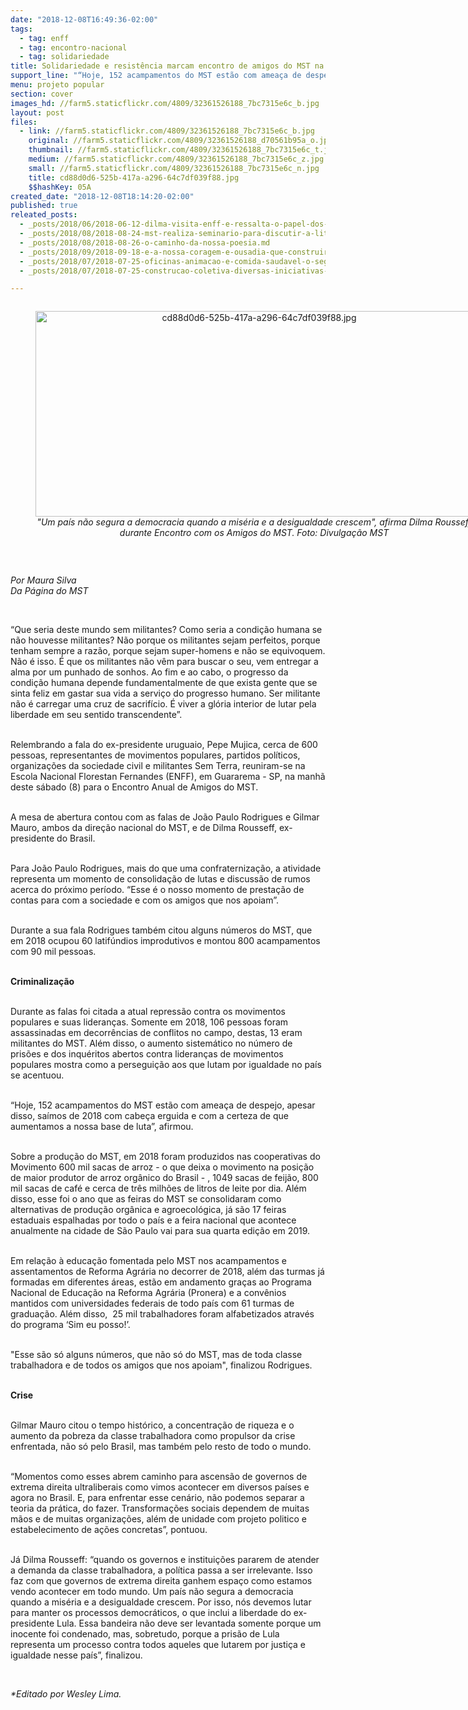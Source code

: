 ```yaml
---
date: "2018-12-08T16:49:36-02:00"
tags:
  - tag: enff
  - tag: encontro-nacional
  - tag: solidariedade
title: Solidariedade e resistência marcam encontro de amigos do MST na ENFF
support_line: "“Hoje, 152 acampamentos do MST estão com ameaça de despejo, apesar disso, saímos de 2018 com a certeza de que aumentamos a nossa base de luta”"
menu: projeto popular
section: cover
images_hd: //farm5.staticflickr.com/4809/32361526188_7bc7315e6c_b.jpg
layout: post
files:
  - link: //farm5.staticflickr.com/4809/32361526188_7bc7315e6c_b.jpg
    original: //farm5.staticflickr.com/4809/32361526188_d70561b95a_o.jpg
    thumbnail: //farm5.staticflickr.com/4809/32361526188_7bc7315e6c_t.jpg
    medium: //farm5.staticflickr.com/4809/32361526188_7bc7315e6c_z.jpg
    small: //farm5.staticflickr.com/4809/32361526188_7bc7315e6c_n.jpg
    title: cd88d0d6-525b-417a-a296-64c7df039f88.jpg
    $$hashKey: 05A
created_date: "2018-12-08T18:14:20-02:00"
published: true
releated_posts:
  - _posts/2018/06/2018-06-12-dilma-visita-enff-e-ressalta-o-papel-dos-movimentos-populares-para-2018.md
  - _posts/2018/08/2018-08-24-mst-realiza-seminario-para-discutir-a-literatura-nos-processos-de-formacao.md
  - _posts/2018/08/2018-08-26-o-caminho-da-nossa-poesia.md
  - _posts/2018/09/2018-09-18-e-a-nossa-coragem-e-ousadia-que-construirao-um-mundo-onde-todas-nos-possamos-viver.md
  - _posts/2018/07/2018-07-25-oficinas-animacao-e-comida-saudavel-o-segundo-dia-do-encontro-sem-terrinha.md
  - _posts/2018/07/2018-07-25-construcao-coletiva-diversas-iniciativas-possibilitam-a-vinda-dos-sem-terrinha-a-brasilia.md

---
```

<div style="text-align:center">
<figure class="image" style="display:inline-block"><img alt="cd88d0d6-525b-417a-a296-64c7df039f88.jpg" height="329" src="//farm5.staticflickr.com/4809/32361526188_7bc7315e6c_b.jpg" width="700" />
<figcaption><em>&quot;Um pa&iacute;s n&atilde;o segura a democracia quando a mis&eacute;ria e a desigualdade crescem&quot;, afirma Dilma Rousseff durante Encontro com os Amigos do MST. Foto: Divulga&ccedil;&atilde;o MST</em></figcaption>
</figure>
</div>

<p>&nbsp;</p>

<p><em>Por Maura Silva<br />
Da P&aacute;gina do MST</em></p>

<p>&nbsp;</p>

<p>&ldquo;Que seria deste mundo sem militantes? Como seria a condi&ccedil;&atilde;o humana se n&atilde;o houvesse militantes? N&atilde;o porque os militantes sejam perfeitos, porque tenham sempre a raz&atilde;o, porque sejam super-homens e n&atilde;o se equivoquem. N&atilde;o &eacute; isso. &Eacute; que os militantes n&atilde;o v&ecirc;m para buscar o seu, vem entregar a alma por um punhado de sonhos. Ao fim e ao cabo, o progresso da condi&ccedil;&atilde;o humana depende fundamentalmente de que exista gente que se sinta feliz em gastar sua vida a servi&ccedil;o do progresso humano. Ser militante n&atilde;o &eacute; carregar uma cruz de sacrif&iacute;cio. &Eacute; viver a gl&oacute;ria interior de lutar pela liberdade em seu sentido transcendente&rdquo;.</p>

<p><br />
Relembrando a fala do ex-presidente uruguaio, Pepe Mujica, cerca de 600 pessoas, representantes de movimentos populares, partidos pol&iacute;ticos, organiza&ccedil;&otilde;es da sociedade civil e militantes Sem Terra, reuniram-se na Escola Nacional Florestan Fernandes (ENFF), em Guararema - SP, na manh&atilde; deste s&aacute;bado (8) para o Encontro Anual de Amigos do MST.</p>

<p><br />
A mesa de abertura contou com as falas de Jo&atilde;o Paulo Rodrigues e Gilmar Mauro, ambos da dire&ccedil;&atilde;o nacional do MST, e de Dilma Rousseff, ex-presidente do Brasil.</p>

<p><br />
Para Jo&atilde;o Paulo Rodrigues, mais do que uma confraterniza&ccedil;&atilde;o, a atividade representa um momento de consolida&ccedil;&atilde;o de lutas e discuss&atilde;o de rumos acerca do pr&oacute;ximo per&iacute;odo. &ldquo;Esse &eacute; o nosso momento de presta&ccedil;&atilde;o de contas para com a sociedade e com os amigos que nos apoiam&rdquo;.</p>

<p><br />
Durante a sua fala Rodrigues tamb&eacute;m citou alguns n&uacute;meros do MST, que em 2018 ocupou 60 latif&uacute;ndios improdutivos e montou 800 acampamentos com 90 mil pessoas.</p>

<p><br />
<strong>Criminaliza&ccedil;&atilde;o</strong></p>

<p><br />
Durante as falas foi citada a atual&nbsp;repress&atilde;o contra os movimentos populares e suas lideran&ccedil;as. Somente em 2018, 106 pessoas foram assassinadas em decorr&ecirc;ncias de conflitos no campo, destas, 13 eram militantes do MST. Al&eacute;m disso, o aumento sistem&aacute;tico no n&uacute;mero de pris&otilde;es e dos inqu&eacute;ritos abertos contra lideran&ccedil;as de movimentos populares mostra como a persegui&ccedil;&atilde;o aos que lutam por igualdade no pa&iacute;s se acentuou.</p>

<p><br />
&ldquo;Hoje, 152&nbsp;acampamentos do MST est&atilde;o com amea&ccedil;a de despejo, apesar disso, sa&iacute;mos de 2018 com cabe&ccedil;a erguida e com a certeza de que aumentamos a nossa base de luta&rdquo;, afirmou.</p>

<p><br />
Sobre a produ&ccedil;&atilde;o do MST, em 2018 foram produzidos nas cooperativas do Movimento 600 mil sacas de arroz - o que deixa o movimento na posi&ccedil;&atilde;o de maior produtor de arroz org&acirc;nico do Brasil - , 1049 sacas de feij&atilde;o, 800 mil sacas de caf&eacute; e cerca de tr&ecirc;s milh&otilde;es de litros de leite por dia. Al&eacute;m disso, esse foi o ano que as feiras do MST se consolidaram como alternativas de produ&ccedil;&atilde;o org&acirc;nica e agroecol&oacute;gica, j&aacute; s&atilde;o 17 feiras estaduais espalhadas por todo o pa&iacute;s e a feira nacional que acontece anualmente na cidade de S&atilde;o Paulo vai para sua quarta edi&ccedil;&atilde;o em 2019.&nbsp;&nbsp;</p>

<p><br />
Em rela&ccedil;&atilde;o &agrave; educa&ccedil;&atilde;o fomentada pelo MST nos acampamentos e assentamentos de Reforma Agr&aacute;ria no decorrer de 2018, al&eacute;m das turmas j&aacute; formadas em diferentes &aacute;reas, est&atilde;o em andamento gra&ccedil;as ao Programa Nacional de Educa&ccedil;&atilde;o na Reforma Agr&aacute;ria (Pronera)&nbsp;e a conv&ecirc;nios mantidos com universidades federais de todo pa&iacute;s com 61 turmas de gradua&ccedil;&atilde;o. Al&eacute;m disso,&nbsp; 25 mil trabalhadores foram alfabetizados atrav&eacute;s do programa &lsquo;Sim eu posso!&rsquo;.</p>

<p><br />
&quot;Esse s&atilde;o s&oacute; alguns n&uacute;meros, que n&atilde;o s&oacute; do MST, mas de toda classe trabalhadora e de todos os amigos que nos apoiam&quot;, finalizou Rodrigues.</p>

<p><br />
<strong>Crise</strong></p>

<p><br />
Gilmar Mauro&nbsp;citou o tempo hist&oacute;rico, a concentra&ccedil;&atilde;o de riqueza e o aumento da pobreza da classe trabalhadora como propulsor da crise enfrentada, n&atilde;o s&oacute; pelo Brasil, mas tamb&eacute;m pelo resto de todo o mundo.</p>

<p><br />
&ldquo;Momentos como esses abrem caminho para ascens&atilde;o de governos de extrema direita ultraliberais como vimos acontecer em diversos pa&iacute;ses e agora no Brasil. E, para enfrentar esse cen&aacute;rio, n&atilde;o podemos separar a teoria da pr&aacute;tica, do fazer. Transforma&ccedil;&otilde;es sociais dependem de muitas m&atilde;os e de muitas organiza&ccedil;&otilde;es, al&eacute;m de unidade com projeto politico e estabelecimento de a&ccedil;&otilde;es concretas&rdquo;, pontuou.</p>

<p><br />
J&aacute; Dilma Rousseff:&nbsp;&ldquo;quando os governos e institui&ccedil;&otilde;es pararem de atender a demanda da classe trabalhadora, a pol&iacute;tica&nbsp;passa a ser irrelevante. Isso faz com que governos de extrema direita ganhem espa&ccedil;o como estamos vendo acontecer em todo mundo. Um pa&iacute;s n&atilde;o segura a democracia quando a mis&eacute;ria e a desigualdade crescem. Por isso, n&oacute;s devemos lutar para manter os processos democr&aacute;ticos, o que inclui a liberdade do ex-presidente Lula. Essa bandeira n&atilde;o deve ser levantada somente porque um inocente foi condenado, mas, sobretudo, porque a pris&atilde;o de Lula representa um processo contra todos aqueles que lutarem por justi&ccedil;a e igualdade nesse pa&iacute;s&rdquo;, finalizou.&nbsp;&nbsp;</p>

<p>&nbsp;</p>

<p><em>*Editado por Wesley Lima.&nbsp;</em></p>

<p>&nbsp;</p>
